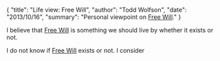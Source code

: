 {
  "title": "Life view: Free Will",
  "author": "Todd Wolfson",
  "date": "2013/10/16",
  "summary": "Personal viewpoint on [Free Will](http://en.wikipedia.org/wiki/Free_will)."
}

I believe that [Free Will][] is something we should live by whether it exists or not.

I do not know if [Free Will][] exists or not. I consider

[Free Will]: http://en.wikipedia.org/wiki/Free_will
